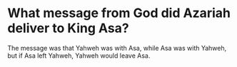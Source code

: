 # What message from God did Azariah deliver to King Asa?

The message was that Yahweh was with Asa, while Asa was with Yahweh, but if Asa left Yahweh, Yahweh would leave Asa. 